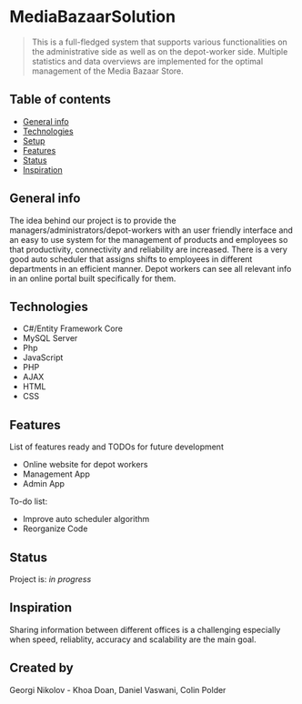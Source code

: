 # MediaBazaarSolution
> This is a full-fledged system that supports various functionalities on the administrative side as well as on the depot-worker side. Multiple statistics and data overviews are implemented for the optimal management of the Media Bazaar Store.
## Table of contents
* [General info](#general-info)
* [Technologies](#technologies)
* [Setup](#setup)
* [Features](#features)
* [Status](#status)
* [Inspiration](#inspiration)

## General info
The idea behind our project is to provide the managers/administrators/depot-workers with an user friendly interface and an easy to use system for the management of products and employees so that productivity, connectivity and reliability are increased. There is a very good auto scheduler that assigns shifts to employees in different departments in an efficient manner. Depot workers can see all relevant info in an online portal built specifically for them.

## Technologies
* C#/Entity Framework Core
* MySQL Server 
* Php
* JavaScript
* PHP
* AJAX
* HTML
* CSS


## Features
List of features ready and TODOs for future development
* Online website for depot workers
* Management App
* Admin App

To-do list:
* Improve auto scheduler algorithm
* Reorganize Code

## Status
Project is: _in progress_

## Inspiration
Sharing information between different offices is a challenging especially when speed, reliablity, accuracy and scalability are the main goal. 

## Created by
Georgi Nikolov - 
Khoa Doan,
Daniel Vaswani,
Colin Polder
